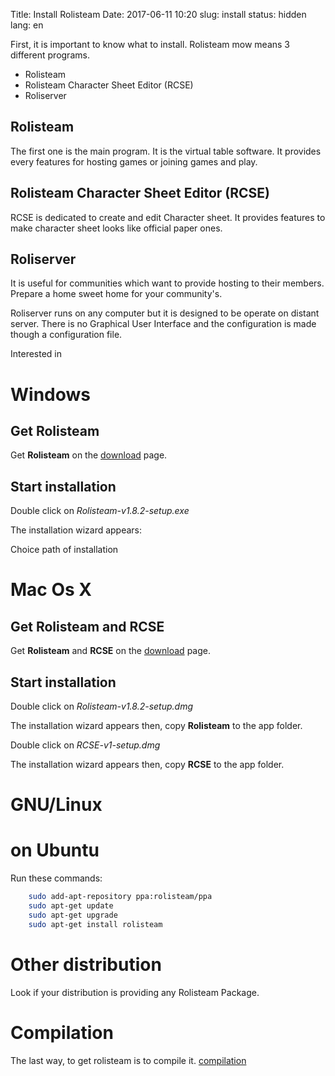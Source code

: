 Title: Install Rolisteam
Date: 2017-06-11 10:20
slug: install
status: hidden
lang: en



First, it is important to know what to install.
Rolisteam mow means 3 different programs.
* Rolisteam
* Rolisteam Character Sheet Editor (RCSE)
* Roliserver

## Rolisteam

The first one is the main program. 
It is the virtual table software. It provides every features 
for hosting games or joining games and play. 


## Rolisteam Character Sheet Editor (RCSE)

RCSE is dedicated to create and edit Character sheet.
It provides features to make character sheet looks like official paper ones.

## Roliserver

It is useful for communities which want to provide hosting to their members.
Prepare a home sweet home for your community's.

Roliserver runs on any computer but it is designed to be operate on distant
server. There is no Graphical User Interface and the configuration is made though a configuration file.

Interested in 

# Windows

## Get Rolisteam

Get **Rolisteam** on the [download](http://www.rolisteam.org/download.html) page.

## Start installation

Double click on *Rolisteam-v1.8.2-setup.exe*

The installation wizard appears:

Choice path of installation

# Mac Os X

## Get Rolisteam and RCSE

Get **Rolisteam** and **RCSE** on the [download](http://www.rolisteam.org/download.html) page.

## Start installation

Double click on *Rolisteam-v1.8.2-setup.dmg*

The installation wizard appears then, copy **Rolisteam** to the app folder.

Double click on *RCSE-v1-setup.dmg*

The installation wizard appears then, copy **RCSE** to the app folder.

# GNU/Linux


# on Ubuntu 

Run these commands:

```bash
    sudo add-apt-repository ppa:rolisteam/ppa
    sudo apt-get update
    sudo apt-get upgrade
    sudo apt-get install rolisteam
```
# Other distribution

Look if your distribution is providing any Rolisteam Package.


# Compilation

The last way, to get rolisteam is to compile it.
[compilation]({filename}29_compileLinux.md)





